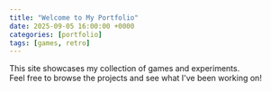 ```yaml
---
title: "Welcome to My Portfolio"
date: 2025-09-05 16:00:00 +0000
categories: [portfolio]
tags: [games, retro]
---
```


This site showcases my collection of games and experiments.  
Feel free to browse the projects and see what I've been working on!